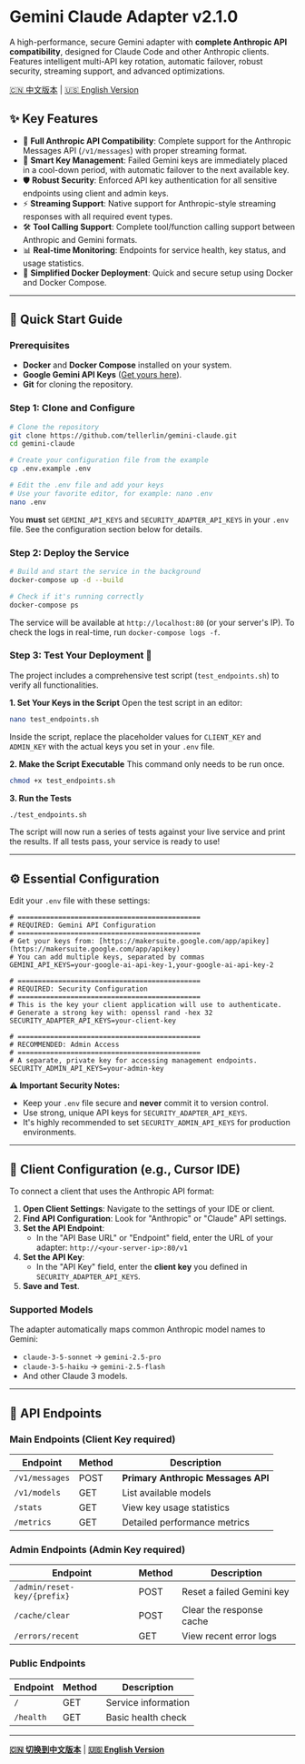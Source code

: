 # Gemini Claude Adapter v2.1.0

A high-performance, secure Gemini adapter with **complete Anthropic API compatibility**, designed for Claude Code and other Anthropic clients. Features intelligent multi-API key rotation, automatic failover, robust security, streaming support, and advanced optimizations.

[🇨🇳 中文版本](README.zh.md) | [🇺🇸 English Version](README.md)

## ✨ Key Features

-   🤖 **Full Anthropic API Compatibility**: Complete support for the Anthropic Messages API (`/v1/messages`) with proper streaming format.
-   🔑 **Smart Key Management**: Failed Gemini keys are immediately placed in a cool-down period, with automatic failover to the next available key.
-   🛡️ **Robust Security**: Enforced API key authentication for all sensitive endpoints using client and admin keys.
-   ⚡ **Streaming Support**: Native support for Anthropic-style streaming responses with all required event types.
-   🛠️ **Tool Calling Support**: Complete tool/function calling support between Anthropic and Gemini formats.
-   📊 **Real-time Monitoring**: Endpoints for service health, key status, and usage statistics.
-   🐳 **Simplified Docker Deployment**: Quick and secure setup using Docker and Docker Compose.

---

## 🚀 Quick Start Guide

### Prerequisites

-   **Docker** and **Docker Compose** installed on your system.
-   **Google Gemini API Keys** ([Get yours here](https://makersuite.google.com/app/apikey)).
-   **Git** for cloning the repository.

### Step 1: Clone and Configure

```bash
# Clone the repository
git clone https://github.com/tellerlin/gemini-claude.git
cd gemini-claude

# Create your configuration file from the example
cp .env.example .env

# Edit the .env file and add your keys
# Use your favorite editor, for example: nano .env
nano .env
````

You **must** set `GEMINI_API_KEYS` and `SECURITY_ADAPTER_API_KEYS` in your `.env` file. See the configuration section below for details.

### Step 2: Deploy the Service

```bash
# Build and start the service in the background
docker-compose up -d --build

# Check if it's running correctly
docker-compose ps
```

The service will be available at `http://localhost:80` (or your server's IP). To check the logs in real-time, run `docker-compose logs -f`.

### Step 3: Test Your Deployment 🧪

The project includes a comprehensive test script (`test_endpoints.sh`) to verify all functionalities.

**1. Set Your Keys in the Script**
Open the test script in an editor:

```bash
nano test_endpoints.sh
```

Inside the script, replace the placeholder values for `CLIENT_KEY` and `ADMIN_KEY` with the actual keys you set in your `.env` file.

**2. Make the Script Executable**
This command only needs to be run once.

```bash
chmod +x test_endpoints.sh
```

**3. Run the Tests**

```bash
./test_endpoints.sh
```

The script will now run a series of tests against your live service and print the results. If all tests pass, your service is ready to use\!

-----

## ⚙️ Essential Configuration

Edit your `.env` file with these settings:

```env
# =============================================
# REQUIRED: Gemini API Configuration
# =============================================
# Get your keys from: [https://makersuite.google.com/app/apikey](https://makersuite.google.com/app/apikey)
# You can add multiple keys, separated by commas
GEMINI_API_KEYS=your-google-ai-api-key-1,your-google-ai-api-key-2

# =============================================
# REQUIRED: Security Configuration
# =============================================
# This is the key your client application will use to authenticate.
# Generate a strong key with: openssl rand -hex 32
SECURITY_ADAPTER_API_KEYS=your-client-key

# =============================================
# RECOMMENDED: Admin Access
# =============================================
# A separate, private key for accessing management endpoints.
SECURITY_ADMIN_API_KEYS=your-admin-key
```

**⚠️ Important Security Notes:**

  - Keep your `.env` file secure and **never** commit it to version control.
  - Use strong, unique API keys for `SECURITY_ADAPTER_API_KEYS`.
  - It's highly recommended to set `SECURITY_ADMIN_API_KEYS` for production environments.

-----

## 🔧 Client Configuration (e.g., Cursor IDE)

To connect a client that uses the Anthropic API format:

1.  **Open Client Settings**: Navigate to the settings of your IDE or client.
2.  **Find API Configuration**: Look for "Anthropic" or "Claude" API settings.
3.  **Set the API Endpoint**:
      - In the "API Base URL" or "Endpoint" field, enter the URL of your adapter:
        `http://<your-server-ip>:80/v1`
4.  **Set the API Key**:
      - In the "API Key" field, enter the **client key** you defined in `SECURITY_ADAPTER_API_KEYS`.
5.  **Save and Test**.

### Supported Models

The adapter automatically maps common Anthropic model names to Gemini:

  - `claude-3-5-sonnet` → `gemini-2.5-pro`
  - `claude-3-5-haiku` → `gemini-2.5-flash`
  - And other Claude 3 models.

-----

## 📡 API Endpoints

### Main Endpoints (Client Key required)

| Endpoint                | Method | Description                        |
| ----------------------- | ------ | ---------------------------------- |
| `/v1/messages`          | POST   | **Primary Anthropic Messages API** |
| `/v1/models`            | GET    | List available models              |
| `/stats`                | GET    | View key usage statistics          |
| `/metrics`              | GET    | Detailed performance metrics       |

### Admin Endpoints (Admin Key required)

| Endpoint                    | Method | Description                   |
| --------------------------- | ------ | ----------------------------- |
| `/admin/reset-key/{prefix}` | POST   | Reset a failed Gemini key     |
| `/cache/clear`              | POST   | Clear the response cache      |
| `/errors/recent`            | GET    | View recent error logs        |

### Public Endpoints

| Endpoint | Method | Description         |
| -------- | ------ | ------------------- |
| `/`      | GET    | Service information |
| `/health`  | GET    | Basic health check  |


---

**[🇨🇳 切换到中文版本](README.zh.md)** | **[🇺🇸 English Version](README.md)**

